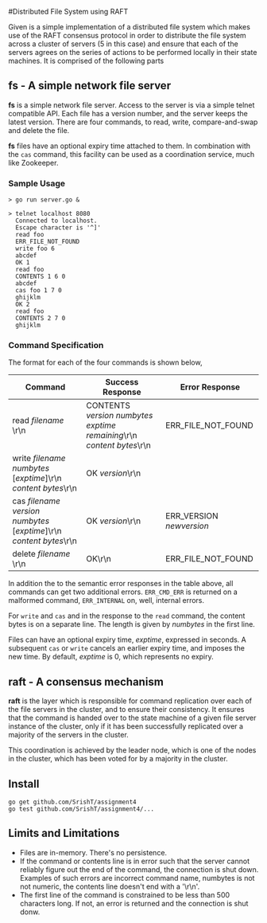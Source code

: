 #Distributed File System using RAFT

Given is a simple implementation of a distributed file system which makes use of the RAFT consensus protocol in order to distribute the file system across a cluster of servers (5 in this case) and ensure that each of the servers agrees on the series of actions to be performed locally in their state machines.
It is comprised of the following parts

## fs - A simple network file server

**fs** is a simple network file server. Access to the server is via a
simple telnet compatible API. Each file has a version number, and the server keeps the latest version. There are four commands, to read, write, compare-and-swap and delete the file.

**fs** files have an optional expiry time attached to them. In combination with the `cas` command, this facility can be used as a coordination service, much like Zookeeper.

### Sample Usage

```
> go run server.go & 

> telnet localhost 8080
  Connected to localhost.
  Escape character is '^]'
  read foo
  ERR_FILE_NOT_FOUND
  write foo 6
  abcdef
  OK 1
  read foo
  CONTENTS 1 6 0
  abcdef
  cas foo 1 7 0
  ghijklm
  OK 2
  read foo
  CONTENTS 2 7 0
  ghijklm
```

### Command Specification

The format for each of the four commands is shown below,  

| Command  | Success Response | Error Response
|----------|-----|----------|
|read _filename_ \r\n| CONTENTS _version_ _numbytes_ _exptime remaining_\r\n</br>_content bytes_\r\n </br>| ERR_FILE_NOT_FOUND
|write _filename_ _numbytes_ [_exptime_]\r\n</br>_content bytes_\r\n| OK _version_\r\n| |
|cas _filename_ _version_ _numbytes_ [_exptime_]\r\n</br>_content bytes_\r\n| OK _version_\r\n | ERR\_VERSION _newversion_
|delete _filename_ \r\n| OK\r\n | ERR_FILE_NOT_FOUND

In addition the to the semantic error responses in the table above, all commands can get two additional errors. `ERR_CMD_ERR` is returned on a malformed command, `ERR_INTERNAL` on, well, internal errors.

For `write` and `cas` and in the response to the `read` command, the content bytes is on a separate line. The length is given by _numbytes_ in the first line.

Files can have an optional expiry time, _exptime_, expressed in seconds. A subsequent `cas` or `write` cancels an earlier expiry time, and imposes the new time. By default, _exptime_ is 0, which represents no expiry. 


## raft - A consensus mechanism

**raft** is the layer which is responsible for command replication over each of the file servers in the cluster, and to ensure their consistency. It ensures that the command is handed over to the state machine of a given file server instance of the cluster, only if it has been successfully replicated over a majority of the servers in the cluster.

This coordination is achieved by the leader node, which is one of the nodes in the cluster, which has been voted for by a majority in the cluster.


## Install

```
go get github.com/SrishT/assignment4
go test github.com/SrishT/assignment4/...
```

## Limits and Limitations

- Files are in-memory. There's no persistence.
- If the command or contents line is in error such that the server
  cannot reliably figure out the end of the command, the connection is
  shut down. Examples of such errors are incorrect command name,
  numbytes is not not  numeric, the contents line doesn't end with a
  '\r\n'.
- The first line of the command is constrained to be less than 500 characters long. If not, an error is returned and the connection is shut donw.
